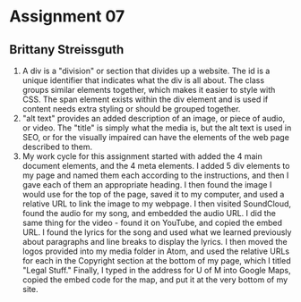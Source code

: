 # Assignment 07
## Brittany Streissguth

1. A div is a "division" or section that divides up a website. The id is a unique identifier that indicates what the div is all about. The class groups similar elements together, which makes it easier to style with CSS. The span element exists within the div element and is used if content needs extra styling or should be grouped together.
2. "alt text" provides an added description of an image, or piece of audio, or video. The "title" is simply what the media is, but the alt text is used in SEO, or for the visually impaired can have the elements of the web page described to them.
3. My work cycle for this assignment started with added the 4 main document elements, and the 4 meta elements. I added 5 div elements to my page and named them each according to the instructions, and then I gave each of them an appropriate heading. I then found the image I would use for the top of the page, saved it to my computer, and used a relative URL to link the image to my webpage. I then visited SoundCloud, found the audio for my song, and embedded the audio URL. I did the same thing for the video - found it on YouTube, and copied the embed URL. I found the lyrics for the song and used what we learned previously about paragraphs and line breaks to display the lyrics. I then moved the logos provided into my media folder in Atom, and used the relative URLs for each in the Copyright section at the bottom of my page, which I titled "Legal Stuff." Finally, I typed in the address for U of M into Google Maps, copied the embed code for the map, and put it at the very bottom of my site.

